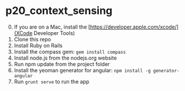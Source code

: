 p20_context_sensing
===================

0. If you are on a Mac, install the [https://developer.apple.com/xcode/](XCode Developer Tools)
1. Clone this repo
2. Install Ruby on Rails
3. Install the compass gem: `gem install compass`
4. Install node.js from the nodejs.org website
5. Run npm update from the project folder
4. Install the yeoman generator for angular: `npm install -g generator-angular`
5. Run `grunt serve` to run the app
